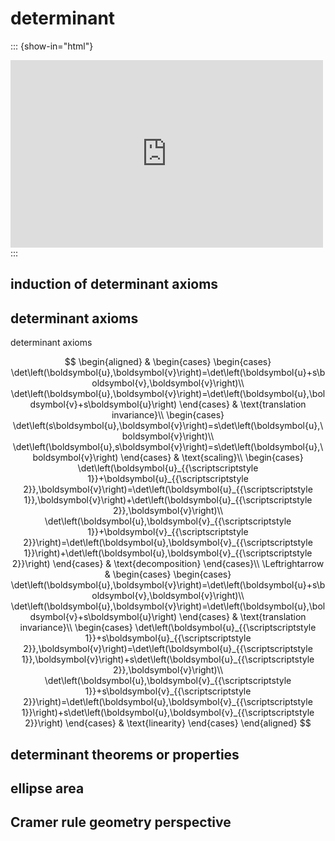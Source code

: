 # determinant

::: {show-in="html"}
<iframe width=500 height=300 frameborder="0" allowfullscreen src="https://player.bilibili.com/player.html?bvid=BV13e411m7Js&autoplay=0"></iframe>
:::

## induction of determinant axioms

## determinant axioms

determinant axioms

$$
\begin{aligned}
 & \begin{cases}
\begin{cases}
\det\left(\boldsymbol{u},\boldsymbol{v}\right)=\det\left(\boldsymbol{u}+s\boldsymbol{v},\boldsymbol{v}\right)\\
\det\left(\boldsymbol{u},\boldsymbol{v}\right)=\det\left(\boldsymbol{u},\boldsymbol{v}+s\boldsymbol{u}\right)
\end{cases} & \text{translation invariance}\\
\begin{cases}
\det\left(s\boldsymbol{u},\boldsymbol{v}\right)=s\det\left(\boldsymbol{u},\boldsymbol{v}\right)\\
\det\left(\boldsymbol{u},s\boldsymbol{v}\right)=s\det\left(\boldsymbol{u},\boldsymbol{v}\right)
\end{cases} & \text{scaling}\\
\begin{cases}
\det\left(\boldsymbol{u}_{{\scriptscriptstyle 1}}+\boldsymbol{u}_{{\scriptscriptstyle 2}},\boldsymbol{v}\right)=\det\left(\boldsymbol{u}_{{\scriptscriptstyle 1}},\boldsymbol{v}\right)+\det\left(\boldsymbol{u}_{{\scriptscriptstyle 2}},\boldsymbol{v}\right)\\
\det\left(\boldsymbol{u},\boldsymbol{v}_{{\scriptscriptstyle 1}}+\boldsymbol{v}_{{\scriptscriptstyle 2}}\right)=\det\left(\boldsymbol{u},\boldsymbol{v}_{{\scriptscriptstyle 1}}\right)+\det\left(\boldsymbol{u},\boldsymbol{v}_{{\scriptscriptstyle 2}}\right)
\end{cases} & \text{decomposition}
\end{cases}\\
\Leftrightarrow & \begin{cases}
\begin{cases}
\det\left(\boldsymbol{u},\boldsymbol{v}\right)=\det\left(\boldsymbol{u}+s\boldsymbol{v},\boldsymbol{v}\right)\\
\det\left(\boldsymbol{u},\boldsymbol{v}\right)=\det\left(\boldsymbol{u},\boldsymbol{v}+s\boldsymbol{u}\right)
\end{cases} & \text{translation invariance}\\
\begin{cases}
\det\left(\boldsymbol{u}_{{\scriptscriptstyle 1}}+s\boldsymbol{u}_{{\scriptscriptstyle 2}},\boldsymbol{v}\right)=\det\left(\boldsymbol{u}_{{\scriptscriptstyle 1}},\boldsymbol{v}\right)+s\det\left(\boldsymbol{u}_{{\scriptscriptstyle 2}},\boldsymbol{v}\right)\\
\det\left(\boldsymbol{u},\boldsymbol{v}_{{\scriptscriptstyle 1}}+s\boldsymbol{v}_{{\scriptscriptstyle 2}}\right)=\det\left(\boldsymbol{u},\boldsymbol{v}_{{\scriptscriptstyle 1}}\right)+s\det\left(\boldsymbol{u},\boldsymbol{v}_{{\scriptscriptstyle 2}}\right)
\end{cases} & \text{linearity}
\end{cases}
\end{aligned}
$$

## determinant theorems or properties

## ellipse area

## Cramer rule geometry perspective
